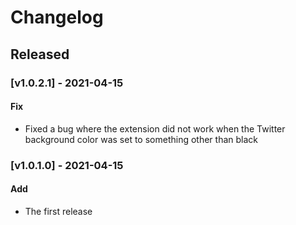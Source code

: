 # Changelog

## Released

### [v1.0.2.1] - 2021-04-15

#### Fix

- Fixed a bug where the extension did not work when the Twitter background color was set to something other than black

### [v1.0.1.0] - 2021-04-15

#### Add

- The first release
